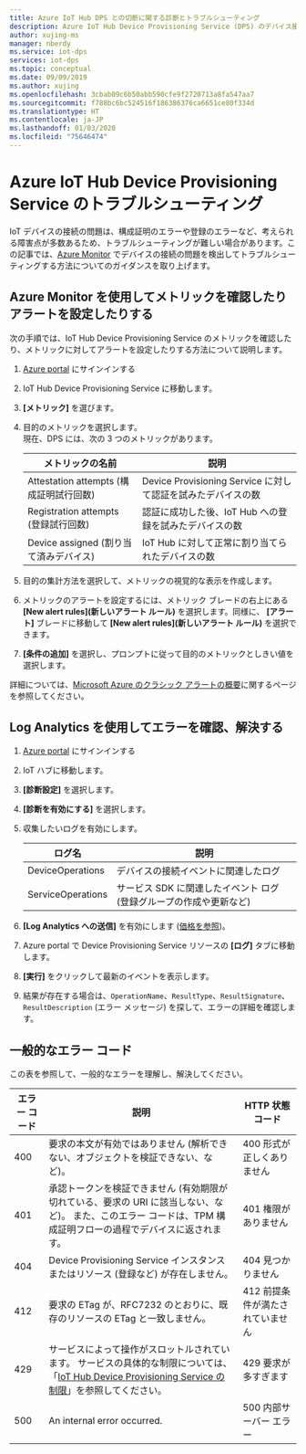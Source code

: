 ```yaml
---
title: Azure IoT Hub DPS との切断に関する診断とトラブルシューティング
description: Azure IoT Hub Device Provisioning Service (DPS) のデバイス接続に関する一般的なエラーを診断し、解決する方法について説明します
author: xujing-ms
manager: nberdy
ms.service: iot-dps
services: iot-dps
ms.topic: conceptual
ms.date: 09/09/2019
ms.author: xujing
ms.openlocfilehash: 3cbab09c6b50abb590cfe9f2720713a8fa547aa7
ms.sourcegitcommit: f788bc6bc524516f186386376ca6651ce80f334d
ms.translationtype: HT
ms.contentlocale: ja-JP
ms.lasthandoff: 01/03/2020
ms.locfileid: "75646474"
---
```

# <a name="troubleshooting-with-azure-iot-hub-device-provisioning-service"></a>Azure IoT Hub Device Provisioning Service のトラブルシューティング

IoT デバイスの接続の問題は、構成証明のエラーや登録のエラーなど、考えられる障害点が多数あるため、トラブルシューティングが難しい場合があります。この記事では、[Azure Monitor](https://docs.microsoft.com/azure/azure-monitor/overview) でデバイスの接続の問題を検出してトラブルシューティングする方法についてのガイダンスを取り上げます。

## <a name="using-azure-monitor-to-view-metrics-and-set-up-alerts"></a>Azure Monitor を使用してメトリックを確認したりアラートを設定したりする

次の手順では、IoT Hub Device Provisioning Service のメトリックを確認したり、メトリックに対してアラートを設定したりする方法について説明します。 

1. [Azure portal](https://portal.azure.com) にサインインする

2. IoT Hub Device Provisioning Service に移動します。

3. **[メトリック]** を選びます。

4. 目的のメトリックを選択します。 
   <br />現在、DPS には、次の 3 つのメトリックがあります。

    | メトリックの名前 | 説明 |
    |-------|------------|
    | Attestation attempts (構成証明試行回数) | Device Provisioning Service に対して認証を試みたデバイスの数|
    | Registration attempts (登録試行回数) | 認証に成功した後、IoT Hub への登録を試みたデバイスの数|
    | Device assigned (割り当て済みデバイス) | IoT Hub に対して正常に割り当てられたデバイスの数|

5. 目的の集計方法を選択して、メトリックの視覚的な表示を作成します。 

6. メトリックのアラートを設定するには、メトリック ブレードの右上にある **[New alert rules]\(新しいアラート ルール\)** を選択します。同様に、 **[アラート]** ブレードに移動して **[New alert rules]\(新しいアラート ルール\)** を選択できます。

7. **[条件の追加]** を選択し、プロンプトに従って目的のメトリックとしきい値を選択します。

詳細については、[Microsoft Azure のクラシック アラートの概要](../azure-monitor/platform/alerts-overview.md)に関するページを参照してください。

## <a name="using-log-analytic-to-view-and-resolve-errors"></a>Log Analytics を使用してエラーを確認、解決する

1. [Azure portal](https://portal.azure.com) にサインインする

2. IoT ハブに移動します。

3. **[診断設定]** を選択します。

4. **[診断を有効にする]** を選択します。

5. 収集したいログを有効にします。

    | ログ名 | 説明 |
    |-------|------------|
    | DeviceOperations | デバイスの接続イベントに関連したログ |
    | ServiceOperations | サービス SDK に関連したイベント ログ (登録グループの作成や更新など)|

6. **[Log Analytics への送信]** を有効にします ([価格を参照](https://azure.microsoft.com/pricing/details/log-analytics/))。 

7. Azure portal で Device Provisioning Service リソースの **[ログ]** タブに移動します。

8. **[実行]** をクリックして最新のイベントを表示します。

9. 結果が存在する場合は、`OperationName`、`ResultType`、`ResultSignature`、`ResultDescription` (エラー メッセージ) を探して、エラーの詳細を確認します。


## <a name="common-error-codes"></a>一般的なエラー コード
この表を参照して、一般的なエラーを理解し、解決してください。

| エラー コード| 説明 | HTTP 状態コード |
|-------|------------|------------|
| 400 | 要求の本文が有効ではありません (解析できない、オブジェクトを検証できない、など)。| 400 形式が正しくありません |
| 401 | 承認トークンを検証できません (有効期限が切れている、要求の URI に該当しない、など)。 また、このエラー コードは、TPM 構成証明フローの過程でデバイスに返されます。 | 401 権限がありません|
| 404 | Device Provisioning Service インスタンスまたはリソース (登録など) が存在しません。 |404 見つかりません |
| 412 | 要求の ETag が、RFC7232 のとおりに、既存のリソースの ETag と一致しません。 | 412 前提条件が満たされていません |
| 429 | サービスによって操作がスロットルされています。 サービスの具体的な制限については、「[IoT Hub Device Provisioning Service の制限](https://docs.microsoft.com/azure/azure-resource-manager/management/azure-subscription-service-limits#iot-hub-device-provisioning-service-limits)」を参照してください。 | 429 要求が多すぎます |
| 500 | An internal error occurred. | 500 内部サーバー エラー|
